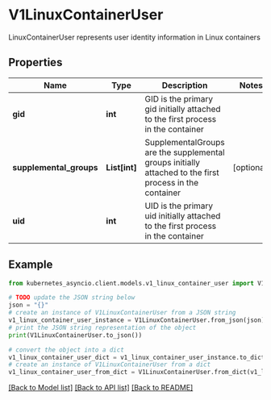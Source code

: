 # V1LinuxContainerUser

LinuxContainerUser represents user identity information in Linux containers

## Properties

Name | Type | Description | Notes
------------ | ------------- | ------------- | -------------
**gid** | **int** | GID is the primary gid initially attached to the first process in the container | 
**supplemental_groups** | **List[int]** | SupplementalGroups are the supplemental groups initially attached to the first process in the container | [optional] 
**uid** | **int** | UID is the primary uid initially attached to the first process in the container | 

## Example

```python
from kubernetes_asyncio.client.models.v1_linux_container_user import V1LinuxContainerUser

# TODO update the JSON string below
json = "{}"
# create an instance of V1LinuxContainerUser from a JSON string
v1_linux_container_user_instance = V1LinuxContainerUser.from_json(json)
# print the JSON string representation of the object
print(V1LinuxContainerUser.to_json())

# convert the object into a dict
v1_linux_container_user_dict = v1_linux_container_user_instance.to_dict()
# create an instance of V1LinuxContainerUser from a dict
v1_linux_container_user_from_dict = V1LinuxContainerUser.from_dict(v1_linux_container_user_dict)
```
[[Back to Model list]](../README.md#documentation-for-models) [[Back to API list]](../README.md#documentation-for-api-endpoints) [[Back to README]](../README.md)


